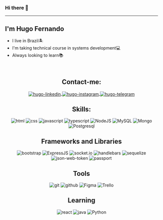 ### Hi there 👋
<hr>
<h2>I'm Hugo Fernando</h2>
<ul> 
   <li>I live in Brazil🏝️</li>
   <li>I'm taking technical course in systems development💻</li>
   <li>Always looking to learn📚</li>
</ul>
<br>
<h2 align="center">Contact-me:</h2>
<p align="center">
   <a href="https://www.linkedin.com/in/hugo-fernando-931154219/" target="_blank">
      <img align="center" alt="hugo-linkedin" src="https://img.shields.io/badge/-LinkedIn-%230077B5?style=for-the-badge&logo=linkedin&logoColor=white">
   </a>
   <a href="https://www.instagram.com/fernandohugo76/" target="_blank">
      <img align="center" alt="hugo-instagram" src="https://img.shields.io/badge/-Instagram-%23E4405F?style=for-the-badge&logo=instagram&logoColor=white">
   </a>
   <a href="https://t.me/fernandohugo399" target="_blank">
      <img align="center" alt="hugo-telegram"  src="https://img.shields.io/badge/Telegram-2CA5E0?style=for-the-badge&logo=telegram&logoColor=white">
   </a>
</p>

<h2 align="center">Skills:</h2>
<p align="center">
   <img src="https://img.shields.io/badge/HTML5-E34F26?style=for-the-badge&logo=html5&logoColor=white" alt="html">
   <img src="https://img.shields.io/badge/CSS3-1572B6?style=for-the-badge&logo=css3&logoColor=white" alt="css">
   <img src="https://img.shields.io/badge/JavaScript-F7DF1E?style=for-the-badge&logo=javascript&logoColor=black" alt="javascript">
   <img src="https://img.shields.io/badge/TypeScript-007ACC?style=for-the-badge&logo=typescript&logoColor=white" alt="typescript">
   <img src="https://img.shields.io/badge/Node.js-43853D?style=for-the-badge&logo=node.js&logoColor=white" alt="NodeJS">
   <img src="https://img.shields.io/badge/MySQL-00000F?style=for-the-badge&logo=mysql&logoColor=white" alt="MySQL">
   <img src="https://img.shields.io/badge/MongoDB-4EA94B?style=for-the-badge&logo=mongodb&logoColor=white" alt="Mongo">
   <img src="https://img.shields.io/badge/PostgreSQL-316192?style=for-the-badge&logo=postgresql&logoColor=white" alt="Postgresql">
</p>

<h2 align="center">Frameworks and Libraries</h2>
<p align="center">
   <img src="https://img.shields.io/badge/Bootstrap-563D7C?style=for-the-badge&logo=bootstrap&logoColor=white" alt="bootstrap">
   <img src="https://img.shields.io/badge/Express.js-000000?style=for-the-badge&logo=express&logoColor=white" alt="ExpressJS">
   <img src="https://img.shields.io/badge/socket.io-000?style=for-the-badge&logo=socket.io&logoColor=white" alt="socket.io">
   <img src="https://img.shields.io/badge/handlebars-000?style=for-the-badge&logo=handlebars.js&logoColor=white" alt="handlebars">
   <img src="https://img.shields.io/badge/sequelize-03AAE8?style=for-the-badge&logo=sequelize&logoColor=white" alt="sequelize">
   <img src="https://img.shields.io/badge/JWT-000000?style=for-the-badge&logo=JSON%20web%20tokens&logoColor=white" alt="json-web-token">
   <img src="https://img.shields.io/badge/passport-323330?style=for-the-badge&logo=passport" alt="passport">
 </p>

<h2 align="center">Tools</h2>
<p align="center">
   <img src="https://img.shields.io/badge/Git-E34F26?style=for-the-badge&logo=git&logoColor=white" alt="git">
   <img src="https://img.shields.io/badge/GitHub-100000?style=for-the-badge&logo=github&logoColor=white" alt="github">
   <img src="https://img.shields.io/badge/figma-ea4c1d?style=for-the-badge&logo=figma&logoColor=white" alt="Figma">
   <img src="https://img.shields.io/badge/trello-006eb6?style=for-the-badge&logo=trello&logoColor=white" alt="Trello">
</p> 

<h2 align="center">Learning</h2>
<p align="center">
   <img src="https://img.shields.io/badge/React-20232A?style=for-the-badge&logo=react&logoColor=61DAFB" alt="react">
   <img src="https://img.shields.io/badge/Java-ED8B00?style=for-the-badge&logo=java&logoColor=white" alt="java">
   <img src="https://img.shields.io/badge/Python-14354C?style=for-the-badge&logo=python&logoColor=white" alt="Python"">
</p>
